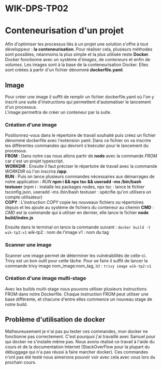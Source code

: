 # WIK-DPS-TP02
# Conteneurisation d'un projet
Afin d'optimiser les processus liés à un projet une solution s'offre à tout développeur : **la conteneurisation**. 
Pour réaliser cela, plusieurs méthodes sont possibles, néanmoins la plus simple et la plus utilisée reste **Docker**.  
Docker fonctionne avec un système d'*images*, de *conteneurs* et enfin de *volumes*. Les images sont à la base de la conteneurisation Docker. Elles sont créées à partir d'un fichier dénommé **dockerfile.yaml**.

## Image 
Pour créer une image il suffit de remplir un fichier dockerfile.yaml où l'on y inscrit une suite d'instructions qui permettent d'automatiser le lancement d'un processus.  
L'image permettra de créer un conteneur par la suite.

### Création d'une image 
Positionnez-vous dans le répertoire de travail souhaité puis créez un fichier dénommé dockerfile avec l'extension yaml. Dans ce fichier on va inscrire les différentes commandes qui devront s'éxécuter pour le lancement du processus.    
**FROM** : Dans notre cas nous allons partir de **node** avec la commande *FROM* car c'est un projet typescript.   
**WORKDIR** : Ensuite il faut préciser le répertoire de travail avec la commande *WORKDIR* où l'on inscrira **/app**.  
**RUN** : Puis on lance plusieurs commandes nécessaires aux démarrages de notre application : *RUN* **npm i && npx tsc && useradd -ms /bin/bash testuser** (npm i : installe les packages nodes, npx tsc : lance le fichier tsconfig.json, useradd -ms /bin/bash testuser : spécifie qu'on utilisera un compte utilisateur)  
**COPY** : L'instruction *COPY* copie les nouveaux fichiers ou répertoires depuis <src> et les ajoute au système de fichiers du conteneur au chemin <dest>
**CMD** : *CMD* est la commande qui à utiliser en dernier, elle lance le fichier **node build/index.js**

Ensuite dans le terminal on lance la commande suivant : 
```docker build -t wik-tp2:v1```
wik-tp2 : nom de l'image 
v1 : nom du tag

### Scanner une image 
Scanner une image permet de déterminer les vulnérabilités de celle-ci. Trivy est un bon outil pour cette tâche. 
Pour se faire il suffit de lancer la commande trivy image nom_image:nom_tag, ici : 
```trivy image wik-tp2:v1```

### Création d'une image multi-stage 
Avec les builds multi-stage nous pouvons utiliser plusieurs instructions FROM dans notre Dockerfile. Chaque instruction FROM peut utiliser une base différente, et chacune d'entre elles commence un nouveau stage de notre build.

## Problème d'utilisation de docker
Malheureusement je n'ai pas pu tester ces commandes, mon docker ne fonctionne pas correctement. C'est pourquoi j'ai travaillé avec Samuel pour qui docker ne s'installe même pas. Nous avons réalisé ce travail à l'aide du cours et de la documentation Internet (StackOverFlow pour la plupart du débuggage qui n'a pas réussi à faire marcher docker).
Ces commandes n'ont pas été testé nous aimerions pouvoir voir avec cela avec vous lors du prochain cours. 

